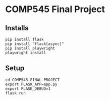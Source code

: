 # COMP545 Final Project

## Installs
```
pip install flask
pip install "flask[async]"
pip install playwright
playwright install
```

## Setup
```
cd COMP545-FINAL-PROJECT
export FLASK_APP=app.py
export FLASK_DEBUG=1
flask run
```